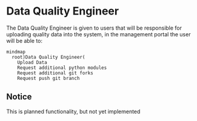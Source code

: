 # Data Quality Engineer
The Data Quality Engineer is given to users that will be responsible for uploading quality data into the system, in the management portal the user will be able to:

```mermaid
mindmap
  root)Data Quality Engineer(
    Upload Data
    Request additional python modules
    Request additional git forks
    Request push git branch
```

## Notice
This is planned functionality, but not yet implemented
